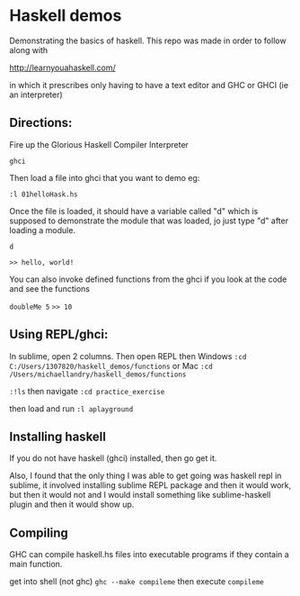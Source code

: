# Haskell demos
Demonstrating the basics of haskell.
This repo was made in order to follow along with 

http://learnyouahaskell.com/

in which it prescribes only having to have a text editor and GHC or GHCI (ie an interpreter)


## Directions:
Fire up the Glorious Haskell Compiler Interpreter

`ghci`

Then load a file into ghci that you want to demo eg:

`:l 01helloHask.hs`

Once the file is loaded, it should have a variable called "d" which is supposed to demonstrate the module that was loaded, jo just type "d" after loading a module.

`d`

`>> hello, world!`

You can also invoke defined functions from the ghci if you look at the code and see the functions

`doubleMe 5`
`>> 10`

## Using REPL/ghci:

In sublime, open 2 columns.
Then open REPL
then Windows
`:cd C:/Users/1307820/haskell_demos/functions`
or Mac
`:cd /Users/michaellandry/haskell_demos/functions`

`:!ls`
then navigate
`:cd practice_exercise`

then load and run
`:l aplayground`


## Installing haskell
If you do not have haskell (ghci) installed, then go get it.

Also, I found that the only thing I was able to get going was haskell repl in sublime, it involved installing sublime REPL package and then it would work, but then it would not and I would install something like sublime-haskell plugin and then it would show up.

## Compiling
GHC can compile haskell.hs files into executable programs if they contain a main function.

get into shell (not ghc)
`ghc --make compileme`
then execute
`compileme`


